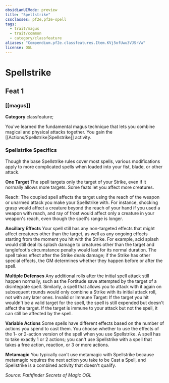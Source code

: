 ```yaml
---
obsidianUIMode: preview
title: "Spellstrike"
cssclasses: pf2e,pf2e-spell
tags:
  - trait/magus
  - trait/common
  - category/classfeature
aliases: "Compendium.pf2e.classfeatures.Item.KVj5ofUwu3VJSrVw"
license: OGL
---
```

# Spellstrike
## Feat 1
### [[magus]]

**Category** classfeature; 




You've learned the fundamental magus technique that lets you combine magical and physical attacks together. You gain the [[Actions/Spellstrike|Spellstrike]] activity.

### Spellstrike Specifics

Though the base Spellstrike rules cover most spells, various modifications apply to more complicated spells when loaded into your fist, blade, or other attack.

**One Target** The spell targets only the target of your Strike, even if it normally allows more targets. Some feats let you affect more creatures.

Reach: The coupled spell affects the target using the reach of the weapon or unarmed attack you make your Spellstrike with. For instance, shocking grasp would affect a creature beyond the reach of your hand if you used a weapon with reach, and ray of frost would affect only a creature in your weapon's reach, even though the spell's range is longer.

**Ancillary Effects** Your spell still has any non-targeted effects that might affect creatures other than the target, as well as any ongoing effects starting from the moment you hit with the Strike. For example, acid splash would still deal its splash damage to creatures other than the target and tanglefoot's circumstance penalty would last for its normal duration. The spell takes effect after the Strike deals damage; if the Strike has other special effects, the GM determines whether they happen before or after the spell.

**Multiple Defenses** Any additional rolls after the initial spell attack still happen normally, such as the Fortitude save attempted by the target of a disintegrate spell. Similarly, a spell that allows you to attack with it again on subsequent rounds would only combine a Strike with its initial attack roll, not with any later ones. Invalid or Immune Target: If the target you hit wouldn't be a valid target for the spell, the spell is still expended but doesn't affect the target. If the target is immune to your attack but not the spell, it can still be affected by the spell.

**Variable Actions** Some spells have different effects based on the number of actions you spend to cast them. You choose whether to use the effects of the 1- or 2-action version of the spell when you use Spellstrike. A spell has to take exactly 1 or 2 actions; you can't use Spellstrike with a spell that takes a free action, reaction, or 3 or more actions.

**Metamagic** You typically can't use metamagic with Spellstrike because metamagic requires the next action you take to be Cast a Spell, and Spellstrike is a combined activity that doesn't qualify.

*Source: Pathfinder Secrets of Magic*
*OGL*